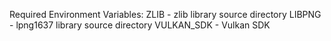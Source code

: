 Required Environment Variables:
ZLIB - zlib library source directory
LIBPNG - lpng1637 library source directory 
VULKAN_SDK - Vulkan SDK
